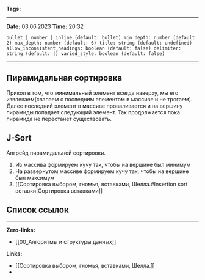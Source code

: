 **Tags:** 
____
**Date:** 03.06.2023
**Time:** 20:32
```toc style:
bullet | number | inline (default: bullet) min_depth: number (default: 2) max_depth: number (default: 6) title: string (default: undefined) allow_inconsistent_headings: boolean (default: false) delimiter: string (default: |) varied_style: boolean (default: false)
```
____
## Пирамидальная сортировка
Прикол в том, что минимальный элемент всегда наверху, мы его извлекаем(свапаем с последним элементом в массиве и не трогаем). Далее последний элемент в массиве проваливается и на вершину пирамиды попадает следующий элемент. Так продолжается пока пирамида не перестанет существовать.

## J-Sort
Апгрейд пирамидальной сортировки.
1. Из массива формируем кучу так, чтобы на вершине был минимум
2. На развернутом массиве формируем кучу так, чтобы на вершине был максимум
3. [[Сортировка выбором, гномья, вставками, Шелла.#Insertion sort вставки|Сортировка вставками]]


## Список ссылок
____
**Zero-links:**
+ [[00_Алгоритмы и структуры данных]]

**Links:**
+ [[Сортировка выбором, гномья, вставками, Шелла.]]
+ 